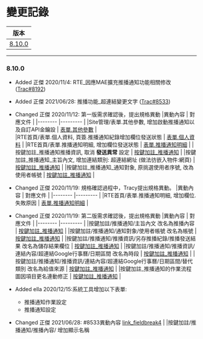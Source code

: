 變更記錄
===
| 版本 |
| :---: |
| [8.10.0](#v8_10_0) |

***
### <a id='v8_10_0'></a>8.10.0
* Added 正傑 2020/11/4: RTE_因應MAE擴充推播通知功能相關修改 ([Trac#8192])
* Added 正傑 2021/06/28: 推播功能_超連結變更文字 ([Trac#8533])

* Changed 正傑 2020/11/12: 第一版需求確認後，提出規格異動
    |異動內容 | 對應文件 |
    |-------- |--------- |
    |Site管理/表單.其他參數, 增加啟動推播通知以及自訂API金鑰設                 | [表單.其他參數][link_fieldbreak1] |          
    |RTE首頁/表單.個人資料, 頁簽.推播通知紀錄增加欄位發送狀態                  | [表單.個人資料][link_fieldbreak2] | 
    |RTE首頁/表單.推播通知明細, 增加欄位發送狀態                              | [表單.推播通知明細][link_fieldbreak3] | 
    |按鍵加註_推播通知推播資訊, 取消 **發送異常** 設定                        | [按鍵加註_推播通知][link_fieldbreak4] |
    |按鍵加註_推播通知_主旨內文, 增加連結類別: 超連結網址 (做法彷嵌入物件:網頁)  | [按鍵加註_推播通知][link_fieldbreak4] |
    |按鍵加註_推播通知_通知對象, 原挑選使用者序號, 改為 使用者帳號              | [按鍵加註_推播通知][link_fieldbreak4] |
* Changed 正傑 2020/11/19: 規格確認過程中，Tracy提出規格異動。
    |異動內容 | 對應文件 |
    |-------- |--------- |
    |RTE首頁/表單.推播通知明細, 增加欄位.失敗原因                              | [表單.推播通知明細][link_fieldbreak3] | 
* Changed 正傑 2020/11/19: 第二版需求確認後，提出規格異動
    |異動內容 | 對應文件 |
    |-------- |--------- |
    |按鍵加註/推播通知/主旨內文 改名為推播內容                                  | [按鍵加註_推播通知][link_fieldbreak4] |
    |按鍵加註/推播通知/通知對象/使用者帳號 改名為帳號                                  | [按鍵加註_推播通知][link_fieldbreak4] |
    |按鍵加註/推播通知/推播資訊/另存推播紀錄/推播發送結果 改名為儲存結果欄位                                  | [按鍵加註_推播通知][link_fieldbreak4] |
    |按鍵加註/推播通知/推播資訊/連結內容/超連結Google行事曆/日期區間 改名為時段                                  | [按鍵加註_推播通知][link_fieldbreak4] |
    |按鍵加註/推播通知/推播資訊/連結內容/超連結Google行事曆/日期區間/替代類別 改名為給值來源                                  | [按鍵加註_推播通知][link_fieldbreak4] |
    |按鍵加註_推播通知的作業流程圖因項目更名連動修正                                  | [按鍵加註_推播通知][link_fieldbreak4] |
* Added ella 2020/12/15:系統工具增加以下表單:
    * 推播通知作業設定
    * 推播通知設定
* Changed 正傑 2021/06/28: #8533異動內容
    [link_fieldbreak4] |
    |按鍵加註/推播通知/推播內容/ 增加顯示名稱   


<!-- 超連結 -->
[link_fieldbreak1]: otherparameter.md "表單.其他參數"
[link_fieldbreak2]: pushmessagelog.md "表單.個人資料"
[link_fieldbreak3]: pushmessagedetail.md "表單.推播通知明細"
[link_fieldbreak4]: ./buttonannotation/README.md "按鍵加註_推播通知"

[Trac#8192]:http://trac.uneec.com/trac/neco/ticket/8192 "#8192"
[Trac#8533]:http://trac.uneec.com/trac/neco/ticket/8533 "#8533"